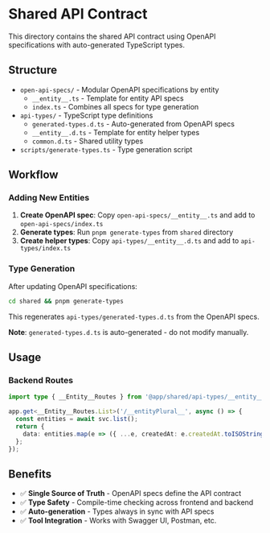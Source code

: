 # Shared API Contract

This directory contains the shared API contract using OpenAPI specifications with auto-generated TypeScript types.

## Structure

- `open-api-specs/` - Modular OpenAPI specifications by entity
  - `__entity__.ts` - Template for entity API specs
  - `index.ts` - Combines all specs for type generation
- `api-types/` - TypeScript type definitions
  - `generated-types.d.ts` - Auto-generated from OpenAPI specs
  - `__entity__.d.ts` - Template for entity helper types
  - `common.d.ts` - Shared utility types
- `scripts/generate-types.ts` - Type generation script

## Workflow

### Adding New Entities

1. **Create OpenAPI spec**: Copy `open-api-specs/__entity__.ts` and add to `open-api-specs/index.ts`
2. **Generate types**: Run `pnpm generate-types` from `shared` directory
3. **Create helper types**: Copy `api-types/__entity__.d.ts` and add to `api-types/index.ts`

### Type Generation

After updating OpenAPI specifications:

```bash
cd shared && pnpm generate-types
```

This regenerates `api-types/generated-types.d.ts` from the OpenAPI specs.

**Note**: `generated-types.d.ts` is auto-generated - do not modify manually.

## Usage

### Backend Routes

```typescript
import type { __Entity__Routes } from '@app/shared/api-types/__entity__';

app.get<__Entity__Routes.List>('/__entityPlural__', async () => {
  const entities = await svc.list();
  return {
    data: entities.map(e => ({ ...e, createdAt: e.createdAt.toISOString() })),
  };
});
```

## Benefits

- ✅ **Single Source of Truth** - OpenAPI specs define the API contract
- ✅ **Type Safety** - Compile-time checking across frontend and backend
- ✅ **Auto-generation** - Types always in sync with API specs
- ✅ **Tool Integration** - Works with Swagger UI, Postman, etc.
